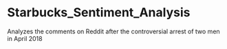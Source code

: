 # Starbucks_Sentiment_Analysis
Analyzes the comments on Reddit after the controversial arrest of two men in April 2018
